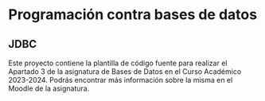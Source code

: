 # Programación contra bases de datos

## JDBC

Este proyecto contiene la plantilla de código fuente para realizar el Apartado 3 de la asignatura de Bases de Datos en el Curso Académico 2023-2024. Podrás encontrar más información sobre la misma en el Moodle de la asignatura.